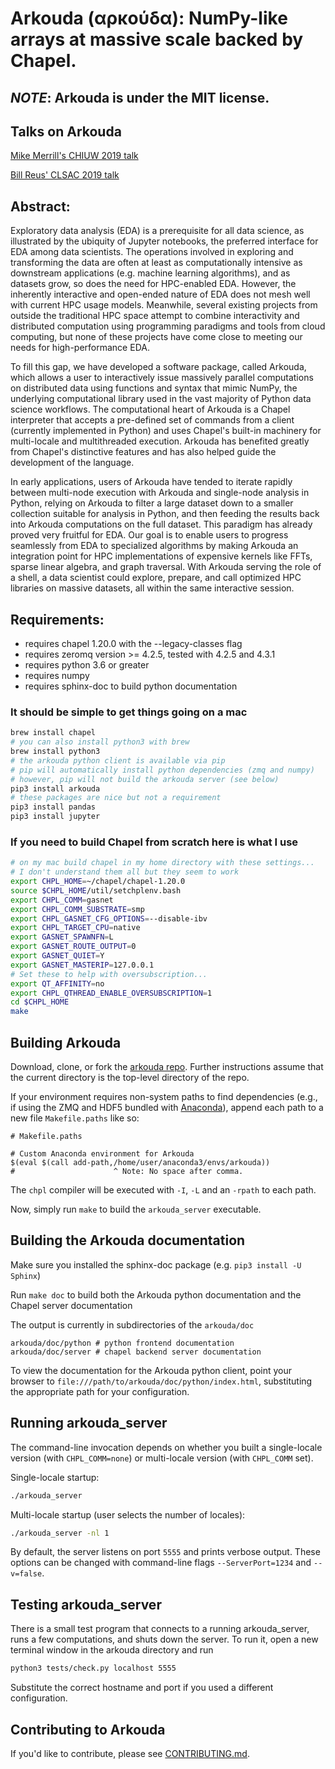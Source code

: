 # Arkouda (αρκούδα): NumPy-like arrays at massive scale backed by Chapel.
## _NOTE_: Arkouda is under the MIT license.

## Talks on Arkouda
[Mike Merrill's CHIUW 2019 talk](https://chapel-lang.org/CHIUW/2019/Merrill.pdf)

[Bill Reus' CLSAC 2019 talk](http://www.clsac.org/uploads/5/0/6/3/50633811/2019-reus-arkuda.pdf)

## Abstract:
Exploratory data analysis (EDA) is a prerequisite for all data
science, as illustrated by the ubiquity of Jupyter notebooks, the
preferred interface for EDA among data scientists. The operations
involved in exploring and transforming the data are often at least as
computationally intensive as downstream applications (e.g. machine
learning algorithms), and as datasets grow, so does the need for HPC-enabled
EDA. However, the inherently interactive and open-ended nature of
EDA does not mesh well with current HPC usage models. Meanwhile, several
existing projects from outside the traditional HPC space attempt to
combine interactivity and
distributed computation using programming paradigms and tools from
cloud computing, but none of these projects have come close to meeting
our needs for high-performance EDA.

To fill this gap, we have
developed a software package, called Arkouda, which allows a user to
interactively issue massively parallel computations on distributed
data using functions and syntax that mimic NumPy, the underlying
computational library used in the vast majority of Python data science
workflows. The computational heart of Arkouda is a Chapel interpreter
that
accepts a pre-defined set of commands from a client (currently
implemented in Python) and
uses Chapel's built-in machinery for multi-locale and multithreaded
execution. Arkouda has benefited greatly from Chapel's distinctive
features and has also helped guide the development of the language.

In early applications, users of Arkouda have tended to iterate rapidly
between multi-node execution with Arkouda and single-node analysis in
Python, relying on Arkouda to filter a large dataset down to a smaller
collection suitable for analysis in Python, and then feeding the results
back into Arkouda computations on the full dataset. This paradigm has
already proved very fruitful for EDA. Our goal is to enable users to
progress seamlessly from EDA to specialized algorithms by making Arkouda
an integration point for HPC implementations of expensive kernels like
FFTs, sparse linear algebra, and graph traversal. With Arkouda serving
the role of a shell, a data scientist could explore, prepare, and call
optimized HPC libraries on massive datasets, all within the same
interactive session.

## Requirements:
 * requires chapel 1.20.0 with the --legacy-classes flag
 * requires zeromq version >= 4.2.5, tested with 4.2.5 and 4.3.1
 * requires python 3.6 or greater
 * requires numpy
 * requires sphinx-doc to build python documentation
 
### It should be simple to get things going on a mac
```bash
brew install chapel
# you can also install python3 with brew
brew install python3
# the arkouda python client is available via pip
# pip will automatically install python dependencies (zmq and numpy)
# however, pip will not build the arkouda server (see below)
pip3 install arkouda
# these packages are nice but not a requirement
pip3 install pandas
pip3 install jupyter
```

### If you need to build Chapel from scratch here is what I use
```bash
# on my mac build chapel in my home directory with these settings...
# I don't understand them all but they seem to work
export CHPL_HOME=~/chapel/chapel-1.20.0
source $CHPL_HOME/util/setchplenv.bash
export CHPL_COMM=gasnet
export CHPL_COMM_SUBSTRATE=smp
export CHPL_GASNET_CFG_OPTIONS=--disable-ibv
export CHPL_TARGET_CPU=native
export GASNET_SPAWNFN=L
export GASNET_ROUTE_OUTPUT=0
export GASNET_QUIET=Y
export GASNET_MASTERIP=127.0.0.1
# Set these to help with oversubscription...
export QT_AFFINITY=no
export CHPL_QTHREAD_ENABLE_OVERSUBSCRIPTION=1
cd $CHPL_HOME
make
```

## Building Arkouda

Download, clone, or fork the [arkouda repo](https://github.com/mhmerrill/arkouda). Further instructions assume that the current directory is the top-level directory of the repo.

If your environment requires non-system paths to find dependencies (e.g.,
if using the ZMQ and HDF5 bundled with [Anaconda]), append each path to a new file `Makefile.paths` like so:

```make
# Makefile.paths

# Custom Anaconda environment for Arkouda
$(eval $(call add-path,/home/user/anaconda3/envs/arkouda))
#                      ^ Note: No space after comma.
```

The `chpl` compiler will be executed with `-I`, `-L` and an `-rpath` to each
path.

Now, simply run `make` to build the `arkouda_server` executable.

[Anaconda]: https://www.anaconda.com/distribution/

## Building the Arkouda documentation
Make sure you installed the sphinx-doc package (e.g. `pip3 install -U Sphinx`)

Run `make doc` to build both the Arkouda python documentation and the Chapel server documentation

The output is currently in subdirectories of the `arkouda/doc`
```
arkouda/doc/python # python frontend documentation
arkouda/doc/server # chapel backend server documentation 
```

To view the documentation for the Arkouda python client, point your browser to `file:///path/to/arkouda/doc/python/index.html`, substituting the appropriate path for your configuration.

## Running arkouda_server

The command-line invocation depends on whether you built a single-locale version (with `CHPL_COMM=none`) or multi-locale version (with `CHPL_COMM` set).

Single-locale startup:

```bash
./arkouda_server
```

Multi-locale startup (user selects the number of locales):

```bash
./arkouda_server -nl 1
```

By default, the server listens on port `5555` and prints verbose output. These options can be changed with command-line flags `--ServerPort=1234` and `--v=false`.

## Testing arkouda_server

There is a small test program that connects to a running arkouda_server, runs a few computations, and shuts down the server. To run it, open a new terminal window in the arkouda directory and run

```bash
python3 tests/check.py localhost 5555
```

Substitute the correct hostname and port if you used a different configuration.

## Contributing to Arkouda

If you'd like to contribute, please see [CONTRIBUTING.md](CONTRIBUTING.md).
